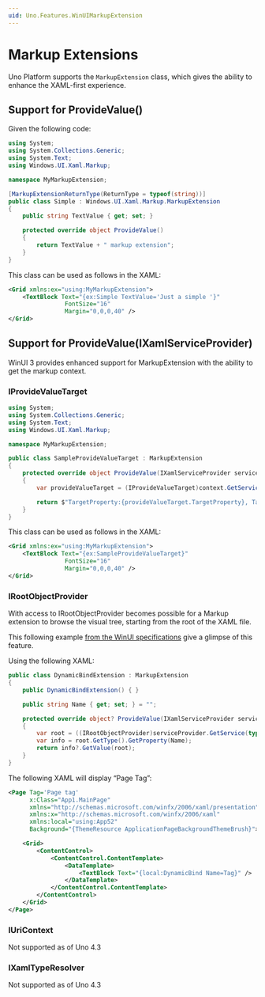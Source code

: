 ```yaml
---
uid: Uno.Features.WinUIMarkupExtension
---
```


# Markup Extensions

Uno Platform supports the `MarkupExtension` class, which gives the ability to enhance the XAML-first experience.

## Support for ProvideValue()

Given the following code:

```csharp
using System;
using System.Collections.Generic;
using System.Text;
using Windows.UI.Xaml.Markup;

namespace MyMarkupExtension;

[MarkupExtensionReturnType(ReturnType = typeof(string))]
public class Simple : Windows.UI.Xaml.Markup.MarkupExtension
{
    public string TextValue { get; set; }

    protected override object ProvideValue()
    {
        return TextValue + " markup extension";
    }
}
```

This class can be used as follows in the XAML:

```xml
<Grid xmlns:ex="using:MyMarkupExtension">
    <TextBlock Text="{ex:Simple TextValue='Just a simple '}"
                FontSize="16"
                Margin="0,0,0,40" />
</Grid>
```

## Support for ProvideValue(IXamlServiceProvider)

WinUI 3 provides enhanced support for MarkupExtension with the ability to get the markup context.

### IProvideValueTarget

```csharp
using System;
using System.Collections.Generic;
using System.Text;
using Windows.UI.Xaml.Markup;

namespace MyMarkupExtension;

public class SampleProvideValueTarget : MarkupExtension
{
    protected override object ProvideValue(IXamlServiceProvider serviceProvider)
    {
        var provideValueTarget = (IProvideValueTarget)context.GetService(typeof(IProvideValueTarget));

        return $"TargetProperty:{provideValueTarget.TargetProperty}, TargetObject:{provideValueTarget.TargetObject}";
    }
}
```

This class can be used as follows in the XAML:

```xml
<Grid xmlns:ex="using:MyMarkupExtension">
    <TextBlock Text="{ex:SampleProvideValueTarget}"
                FontSize="16"
                Margin="0,0,0,40" />
</Grid>
```

### IRootObjectProvider

With access to IRootObjectProvider becomes possible for a Markup extension to browse the visual tree, starting from the root of the XAML file.

This following example [from the WinUI specifications](https://github.com/microsoft/microsoft-ui-xaml-specs/blob/34b14114af141ceb843413bedb85705c9a2e9204/active/XamlServiceProvider/XamlServiceProviderApi.md#irootobjectprovider) give a glimpse of this feature.

Using the following XAML:

```csharp
public class DynamicBindExtension : MarkupExtension
{
    public DynamicBindExtension() { }

    public string Name { get; set; } = "";

    protected override object? ProvideValue(IXamlServiceProvider serviceProvider)
    {
        var root = ((IRootObjectProvider)serviceProvider.GetService(typeof(IRootObjectProvider))).RootObject;
        var info = root.GetType().GetProperty(Name);
        return info?.GetValue(root);
    }
}
```

The following XAML will display “Page Tag”:

```xml
<Page Tag='Page tag'
      x:Class="App1.MainPage"
      xmlns="http://schemas.microsoft.com/winfx/2006/xaml/presentation"
      xmlns:x="http://schemas.microsoft.com/winfx/2006/xaml"
      xmlns:local="using:App52"
      Background="{ThemeResource ApplicationPageBackgroundThemeBrush}">

    <Grid>
        <ContentControl>
            <ContentControl.ContentTemplate>
                <DataTemplate>
                    <TextBlock Text="{local:DynamicBind Name=Tag}" />
                </DataTemplate>
            </ContentControl.ContentTemplate>
        </ContentControl>
    </Grid>
</Page>
```

### IUriContext

Not supported as of Uno 4.3

### IXamlTypeResolver

Not supported as of Uno 4.3
